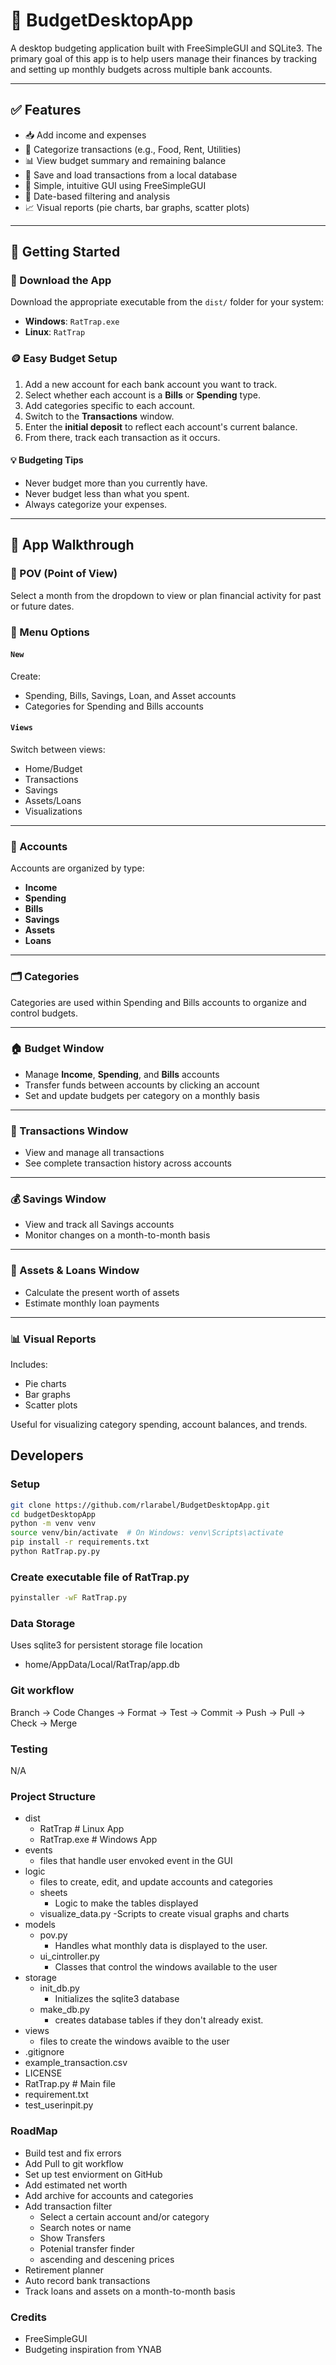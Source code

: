 # 💸 BudgetDesktopApp

A desktop budgeting application built with FreeSimpleGUI and SQLite3. The primary goal of this app is to help users manage their finances by tracking and setting up monthly budgets across multiple bank accounts.

---

## ✅ Features

- 📥 Add income and expenses
- 🧾 Categorize transactions (e.g., Food, Rent, Utilities)
- 📊 View budget summary and remaining balance
- 💾 Save and load transactions from a local database
- 🧠 Simple, intuitive GUI using FreeSimpleGUI
- 📆 Date-based filtering and analysis
- 📈 Visual reports (pie charts, bar graphs, scatter plots)

---

## 🚀 Getting Started

### 🧾 Download the App

Download the appropriate executable from the `dist/` folder for your system:

- **Windows**: `RatTrap.exe`
- **Linux**: `RatTrap`

### 🪙 Easy Budget Setup

1. Add a new account for each bank account you want to track.
2. Select whether each account is a **Bills** or **Spending** type.
3. Add categories specific to each account.
4. Switch to the **Transactions** window.
5. Enter the **initial deposit** to reflect each account's current balance.
6. From there, track each transaction as it occurs.

#### 💡 Budgeting Tips
- Never budget more than you currently have.
- Never budget less than what you spent.
- Always categorize your expenses.

---

## 🧭 App Walkthrough

### 🔄 POV (Point of View)
Select a month from the dropdown to view or plan financial activity for past or future dates.

### 🧾 Menu Options

#### `New`
Create:
- Spending, Bills, Savings, Loan, and Asset accounts
- Categories for Spending and Bills accounts

#### `Views`
Switch between views:
- Home/Budget
- Transactions
- Savings
- Assets/Loans
- Visualizations

---

### 💼 Accounts

Accounts are organized by type:

- **Income**
- **Spending**
- **Bills**
- **Savings**
- **Assets**
- **Loans**

---

### 🗂️ Categories

Categories are used within Spending and Bills accounts to organize and control budgets.

---

### 🏠 Budget Window

- Manage **Income**, **Spending**, and **Bills** accounts
- Transfer funds between accounts by clicking an account
- Set and update budgets per category on a monthly basis

---

### 🧾 Transactions Window

- View and manage all transactions
- See complete transaction history across accounts

---

### 💰 Savings Window

- View and track all Savings accounts
- Monitor changes on a month-to-month basis

---

### 🏦 Assets & Loans Window

- Calculate the present worth of assets
- Estimate monthly loan payments

---

### 📊 Visual Reports

Includes:
- Pie charts
- Bar graphs
- Scatter plots

Useful for visualizing category spending, account balances, and trends.

## Developers
### Setup 
```bash
git clone https://github.com/rlarabel/BudgetDesktopApp.git
cd budgetDesktopApp
python -m venv venv
source venv/bin/activate  # On Windows: venv\Scripts\activate
pip install -r requirements.txt
python RatTrap.py.py
```
### Create executable file of RatTrap.py
```bash
pyinstaller -wF RatTrap.py
```
### Data Storage
Uses sqlite3 for persistent storage
file location
- home/AppData/Local/RatTrap/app.db

### Git workflow
Branch -> Code Changes -> Format -> Test -> Commit -> Push -> Pull -> Check -> Merge 

### Testing
N/A

### Project Structure
- dist
  - RatTrap   # Linux App
  - RatTrap.exe   # Windows App
- events
  - files that handle user envoked event in the GUI 
- logic
  - files to create, edit, and update accounts and categories
  - sheets
    - Logic to make the tables displayed
  - visualize_data.py 
    -Scripts to create visual graphs and charts
- models
  - pov.py
    - Handles what monthly data is displayed to the user.
  - ui_cintroller.py
    - Classes that control the windows available to the user
- storage
  - init_db.py
    - Initializes the sqlite3 database
  - make_db.py
    - creates database tables if they don't already exist. 
- views
  - files to create the windows avaible to the user
- .gitignore
- example_transaction.csv
- LICENSE
- RatTrap.py  # Main file
- requirement.txt
- test_userinpit.py

### RoadMap
- Build test and fix errors
- Add Pull to git workflow
- Set up test enviorment on GitHub
- Add estimated net worth
- Add archive for accounts and categories
- Add transaction filter
  - Select a certain account and/or category 
  - Search notes or name
  - Show Transfers
  - Potenial transfer finder
  - ascending and descening prices
- Retirement planner
- Auto record bank transactions
- Track loans and assets on a month-to-month basis

### Credits
- FreeSimpleGUI
- Budgeting inspiration from YNAB
